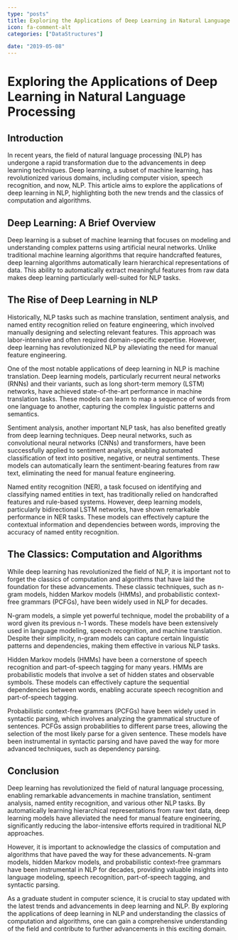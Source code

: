 ```yaml
---
type: "posts"
title: Exploring the Applications of Deep Learning in Natural Language Processing
icon: fa-comment-alt
categories: ["DataStructures"]

date: "2019-05-08"
---
```




# Exploring the Applications of Deep Learning in Natural Language Processing

## Introduction

In recent years, the field of natural language processing (NLP) has undergone a rapid transformation due to the advancements in deep learning techniques. Deep learning, a subset of machine learning, has revolutionized various domains, including computer vision, speech recognition, and now, NLP. This article aims to explore the applications of deep learning in NLP, highlighting both the new trends and the classics of computation and algorithms.

## Deep Learning: A Brief Overview

Deep learning is a subset of machine learning that focuses on modeling and understanding complex patterns using artificial neural networks. Unlike traditional machine learning algorithms that require handcrafted features, deep learning algorithms automatically learn hierarchical representations of data. This ability to automatically extract meaningful features from raw data makes deep learning particularly well-suited for NLP tasks.

## The Rise of Deep Learning in NLP

Historically, NLP tasks such as machine translation, sentiment analysis, and named entity recognition relied on feature engineering, which involved manually designing and selecting relevant features. This approach was labor-intensive and often required domain-specific expertise. However, deep learning has revolutionized NLP by alleviating the need for manual feature engineering.

One of the most notable applications of deep learning in NLP is machine translation. Deep learning models, particularly recurrent neural networks (RNNs) and their variants, such as long short-term memory (LSTM) networks, have achieved state-of-the-art performance in machine translation tasks. These models can learn to map a sequence of words from one language to another, capturing the complex linguistic patterns and semantics.

Sentiment analysis, another important NLP task, has also benefited greatly from deep learning techniques. Deep neural networks, such as convolutional neural networks (CNNs) and transformers, have been successfully applied to sentiment analysis, enabling automated classification of text into positive, negative, or neutral sentiments. These models can automatically learn the sentiment-bearing features from raw text, eliminating the need for manual feature engineering.

Named entity recognition (NER), a task focused on identifying and classifying named entities in text, has traditionally relied on handcrafted features and rule-based systems. However, deep learning models, particularly bidirectional LSTM networks, have shown remarkable performance in NER tasks. These models can effectively capture the contextual information and dependencies between words, improving the accuracy of named entity recognition.

## The Classics: Computation and Algorithms

While deep learning has revolutionized the field of NLP, it is important not to forget the classics of computation and algorithms that have laid the foundation for these advancements. These classic techniques, such as n-gram models, hidden Markov models (HMMs), and probabilistic context-free grammars (PCFGs), have been widely used in NLP for decades.

N-gram models, a simple yet powerful technique, model the probability of a word given its previous n-1 words. These models have been extensively used in language modeling, speech recognition, and machine translation. Despite their simplicity, n-gram models can capture certain linguistic patterns and dependencies, making them effective in various NLP tasks.

Hidden Markov models (HMMs) have been a cornerstone of speech recognition and part-of-speech tagging for many years. HMMs are probabilistic models that involve a set of hidden states and observable symbols. These models can effectively capture the sequential dependencies between words, enabling accurate speech recognition and part-of-speech tagging.

Probabilistic context-free grammars (PCFGs) have been widely used in syntactic parsing, which involves analyzing the grammatical structure of sentences. PCFGs assign probabilities to different parse trees, allowing the selection of the most likely parse for a given sentence. These models have been instrumental in syntactic parsing and have paved the way for more advanced techniques, such as dependency parsing.

## Conclusion

Deep learning has revolutionized the field of natural language processing, enabling remarkable advancements in machine translation, sentiment analysis, named entity recognition, and various other NLP tasks. By automatically learning hierarchical representations from raw text data, deep learning models have alleviated the need for manual feature engineering, significantly reducing the labor-intensive efforts required in traditional NLP approaches.

However, it is important to acknowledge the classics of computation and algorithms that have paved the way for these advancements. N-gram models, hidden Markov models, and probabilistic context-free grammars have been instrumental in NLP for decades, providing valuable insights into language modeling, speech recognition, part-of-speech tagging, and syntactic parsing.

As a graduate student in computer science, it is crucial to stay updated with the latest trends and advancements in deep learning and NLP. By exploring the applications of deep learning in NLP and understanding the classics of computation and algorithms, one can gain a comprehensive understanding of the field and contribute to further advancements in this exciting domain.